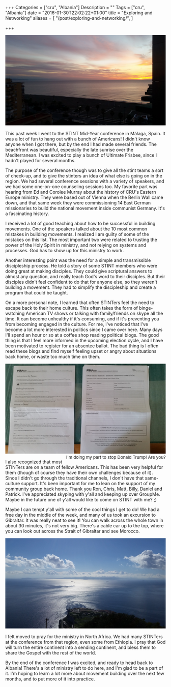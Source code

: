 +++
Categories = ["cru", "Albania"]
Description = ""
Tags = ["cru", "Albania"]
date = "2016-01-30T22:02:22+01:00"
title = "Exploring and Networking"
aliases = [
  "/post/exploring-and-networking/",
]

+++

![Sunrise over Malaga](/images/2016/malaga_sunrise.jpg)

This past week I went to the STINT Mid-Year conference in Málaga, Spain.  It was a lot of fun to hang out with a bunch of Americans!  I didn't know anyone when I got there, but by the end I had made several friends.  The beachfront was beautiful, especially the late sunrise over the Mediterranean.  I was excited to play a bunch of Ultimate Frisbee, since I hadn't played for several months.

The purpose of the conference though was to give all the stint teams a sort of check-up, and to give the stinters an idea of what else is going on in the region.  We had several conference sessions with a variety of speakers, and we had some one-on-one counseling sessions too.  My favorite part was hearing from Ed and Corolee Murray about the history of CRU's Eastern Europe ministry.  They were based out of Vienna when the Berlin Wall came down, and that same week they were commissioning 14 East German missionaries to build the national movement inside communist Germany.  It's a fascinating history.

I received a lot of good teaching about how to be successful in building movements.  One of the speakers talked about the 10 most common mistakes in building movements.  I realized I am guilty of some of the mistakes on this list.  The most important two were related to trusting the power of the Holy Spirit in ministry, and not relying on systems and processes.  God has to show up for this ministry to work.  

Another interesting point was the need for a simple and transmissible discipleship process.  He told a story of some STINT members who were doing great at making disciples.  They could give scriptural answers to almost any question, and really teach God's word to their disciples.  But their disciples didn't feel confident to do that for anyone else, so they weren't building a movement.  They had to simplify the discipleship and create a program that could be taught.

On a more personal note, I learned that often STINTers feel the need to escape back to their home culture.  This often takes the form of binge-watching American TV shows or talking with family/friends on skype all the time.  It can become unhealthy if it's consuming, and if it's preventing you from becoming engaged in the culture.  For me, I've noticed that I've become a lot more interested in politics since I came over here.  Many days I'll spend an hour or so at a coffee shop reading political blogs.  The good thing is that I feel more informed in the upcoming election cycle, and I have been motivated to register for an absentee ballot.  The bad thing is I often read these blogs and find myself feeling upset or angry about situations back home, or waste too much time on them.

!["Voter Registration"](/images/2016/voting.jpg)
<span style="float: right; font-size: 10pt;">I'm doing my part to stop Donald Trump!  Are you?</span>

I also recognized that most STINTers are on a team of fellow Americans.  This has been very helpful for them (though of course they have their own challenges because of it).  Since I didn't go through the traditional channels, I don't have that same-culture support.  It's been important for me to lean on the support of my community group back home.  Thank you Ron, Chris, Matt, Billy, Daniel and Patrick.  I've appreciated skyping with y'all and keeping up over GroupMe.  Maybe in the future one of y'all would like to come on STINT with me? ;)

Maybe I can tempt y'all with some of the cool things I get to do!  We had a free day in the middle of the week, and many of us took an excursion to Gibraltar.  It was really neat to see it!  You can walk across the whole town in about 30 minutes, it's not very big.  There's a cable car up to the top, where you can look out across the Strait of Gibraltar and see Morocco.

!["Morocco from Gibraltar"](/images/2016/gibraltar.jpg)

I felt moved to pray for the ministry in North Africa.  We had many STINTers at the conference from that region, even some from Ethiopia.  I pray that God will turn the entire continent into a sending continent, and bless them to share the Gospel with the rest of the world.

By the end of the conference I was excited, and ready to head back to Albania!  There's a lot of ministry left to do here, and I'm glad to be a part of it.  I'm hoping to learn a lot more about movement building over the next few months, and to put more of it into practice.

